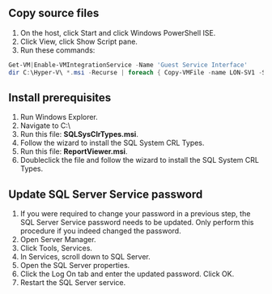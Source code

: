 ## Copy source files
1. On the host, click Start and click Windows PowerShell ISE.
1. Click View, click Show Script pane.
1. Run these commands:
```PowerShell
Get-VM|Enable-VMIntegrationService -Name 'Guest Service Interface'
dir C:\Hyper-V\ *.msi -Recurse | foreach { Copy-VMFile -name LON-SV1 -SourcePath $_.FullName -DestinationPath C:\ -FileSource Host }
```


## Install prerequisites
1. Run Windows Explorer.
1. Navigate to C:\
1. Run this file: **SQLSysClrTypes.msi**.
1. Follow the wizard to install the SQL System CRL Types.
1. Run this file: **ReportViewer.msi**.
1. Doubleclick the file and follow the wizard to install the SQL System CRL Types.


## Update SQL Server Service password
1. If you were required to change your password in a previous step, the SQL Server Service password needs to be updated. Only perform this procedure if you indeed changed the password.
1. Open Server Manager.
1. Click Tools, Services.
1. In Services, scroll down to SQL Server.
1. Open the SQL Server properties.
1. Click the Log On tab and enter the updated password. Click OK.
1. Restart the SQL Server service.
